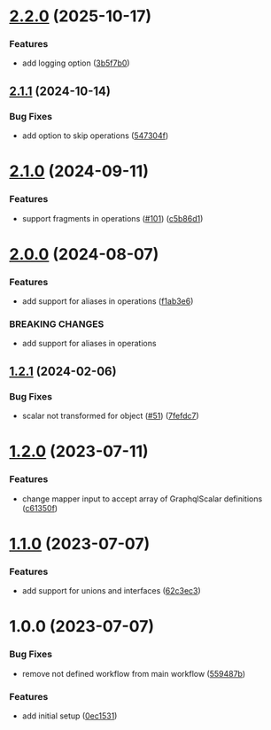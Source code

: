 # [2.2.0](https://github.com/gastromatic/graphql-transform-scalars/compare/v2.1.1...v2.2.0) (2025-10-17)


### Features

* add logging option ([3b5f7b0](https://github.com/gastromatic/graphql-transform-scalars/commit/3b5f7b0ef1317057ef62fbe49aa4b5beb1f8604c))

## [2.1.1](https://github.com/gastromatic/graphql-transform-scalars/compare/v2.1.0...v2.1.1) (2024-10-14)


### Bug Fixes

* add option to skip operations ([547304f](https://github.com/gastromatic/graphql-transform-scalars/commit/547304fdef2e60307c1de910ea445d850e9d0ab5))

# [2.1.0](https://github.com/gastromatic/graphql-transform-scalars/compare/v2.0.0...v2.1.0) (2024-09-11)


### Features

* support fragments in operations ([#101](https://github.com/gastromatic/graphql-transform-scalars/issues/101)) ([c5b86d1](https://github.com/gastromatic/graphql-transform-scalars/commit/c5b86d12b47cfbca180c378b2f11c1e8e820145a))

# [2.0.0](https://github.com/gastromatic/graphql-transform-scalars/compare/v1.2.1...v2.0.0) (2024-08-07)


### Features

* add support for aliases in operations ([f1ab3e6](https://github.com/gastromatic/graphql-transform-scalars/commit/f1ab3e6519c7b09be7a7bd16ded55d3a56c69b00))


### BREAKING CHANGES

* add support for aliases in operations

## [1.2.1](https://github.com/gastromatic/graphql-transform-scalars/compare/v1.2.0...v1.2.1) (2024-02-06)


### Bug Fixes

* scalar not transformed for object ([#51](https://github.com/gastromatic/graphql-transform-scalars/issues/51)) ([7fefdc7](https://github.com/gastromatic/graphql-transform-scalars/commit/7fefdc75ac86d8254e0bcb796c5cef6d905a2e30))

# [1.2.0](https://github.com/gastromatic/graphql-transform-scalars/compare/v1.1.0...v1.2.0) (2023-07-11)


### Features

* change mapper input to accept array of GraphqlScalar definitions ([c61350f](https://github.com/gastromatic/graphql-transform-scalars/commit/c61350f020eae1febb18c14c503341b33b8b7b5b))

# [1.1.0](https://github.com/gastromatic/graphql-transform-scalars/compare/v1.0.0...v1.1.0) (2023-07-07)


### Features

* add support for unions and interfaces ([62c3ec3](https://github.com/gastromatic/graphql-transform-scalars/commit/62c3ec303b1479af3b4306a5ec6f0ac9151d3c02))

# 1.0.0 (2023-07-07)


### Bug Fixes

* remove not defined workflow from main workflow ([559487b](https://github.com/gastromatic/graphql-transform-scalars/commit/559487b31790c8cc7f425d951528ca49483c9af5))


### Features

* add initial setup ([0ec1531](https://github.com/gastromatic/graphql-transform-scalars/commit/0ec15312fa7fbedfce5ba49435ffc3e72f8d1f86))
